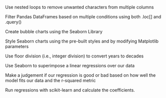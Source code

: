 Use nested loops to remove unwanted characters from multiple columns

Filter Pandas DataFrames based on multiple conditions using both .loc[] and .query()

Create bubble charts using the Seaborn Library

Style Seaborn charts using the pre-built styles and by modifying Matplotlib parameters

Use floor division (i.e., integer division) to convert years to decades

Use Seaborn to superimpose a linear regressions over our data

Make a judgement if our regression is good or bad based on how well the model fits our data and the r-squared metric

Run regressions with scikit-learn and calculate the coefficients.
